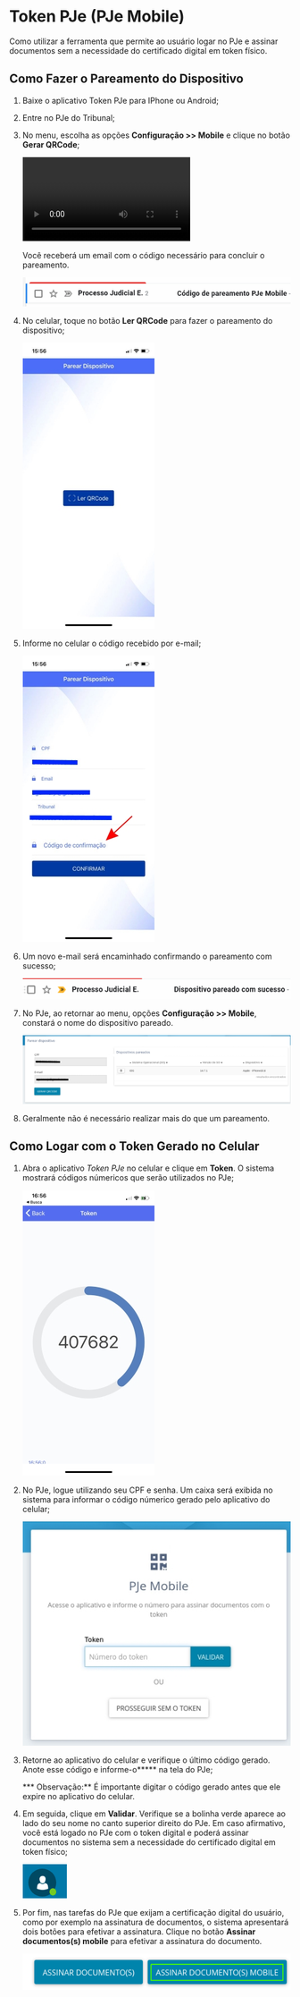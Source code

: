 #  Token PJe (PJe Mobile)

Como utilizar a ferramenta que permite ao usuário logar no PJe e assinar documentos sem a necessidade do certificado digital em token físico.

## Como Fazer o Pareamento do Dispositivo

1. Baixe o aplicativo Token PJe para IPhone ou Android;
2. Entre no PJe do Tribunal;
3. No menu, escolha as opções **Configuração >> Mobile** e clique no botão **Gerar QRCode**;

    ![type:video](./videos/mobile1.mp4)

    Você receberá um email com o código necessário para concluir o pareamento.

    ![Código para pareamento](./img/codigo_pareamento.png)



4. No celular, toque no botão **Ler QRCode** para fazer o pareamento do dispositivo;

    ![Realizar pareamento](./img/token_celular1.jpg)

5. Informe no celular o código recebido por e-mail;
    
    ![Informar o código](./img/informe_codigo.jpg)

6. Um novo e-mail será encaminhado confirmando o pareamento com sucesso;

    ![Código para pareamento](./img/disp_pareado.png)

7. No PJe, ao retornar ao menu, opções **Configuração >> Mobile**, constará o nome do dispositivo pareado.

    ![Código para pareamento](./img/lista_disp.png)

8. Geralmente não é necessário realizar mais do que um pareamento.

## Como Logar com o Token Gerado no Celular

1. Abra o aplicativo *Token PJe* no celular e clique em **Token**. O sistema mostrará códigos númericos que serão utilizados no PJe;

    ![Informar o código](./img/tela_token.jpg)

2. No PJe, logue utilizando seu CPF e senha. Um caixa será exibida no sistema para informar o código númerico gerado pelo aplicativo do celular;

    ![Token Mobile](./img/tela_mobile_pje.jpg)

3. Retorne ao aplicativo do celular e verifique o último código gerado. Anote esse código
e informe-o***** na tela do PJe;

    *** Observação:** É importante digitar o código gerado antes que ele expire no aplicativo do celular.

4. Em seguida, clique em **Validar**. Verifique se a bolinha verde aparece ao lado do seu nome no canto superior direito do PJe. Em caso afirmativo, você está logado no PJe com o token digital e poderá assinar documentos no sistema sem a necessidade do certificado digital em token físico;

    ![Bolinha verde](./img/bolinha_verde.png)

5. Por fim, nas tarefas do PJe que exijam a certificação digital do usuário, como por exemplo na assinatura de documentos, o sistema apresentará dois botões para efetivar a assinatura. Clique no botão **Assinar documentos(s) mobile** para efetivar a assinatura do documento.

    ![Botões de assinatura](./img/botoes_assinatura.png)